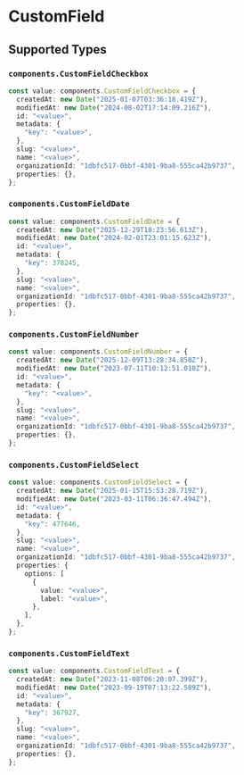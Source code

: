 # CustomField


## Supported Types

### `components.CustomFieldCheckbox`

```typescript
const value: components.CustomFieldCheckbox = {
  createdAt: new Date("2025-01-07T03:36:18.419Z"),
  modifiedAt: new Date("2024-08-02T17:14:09.216Z"),
  id: "<value>",
  metadata: {
    "key": "<value>",
  },
  slug: "<value>",
  name: "<value>",
  organizationId: "1dbfc517-0bbf-4301-9ba8-555ca42b9737",
  properties: {},
};
```

### `components.CustomFieldDate`

```typescript
const value: components.CustomFieldDate = {
  createdAt: new Date("2025-12-29T18:23:56.613Z"),
  modifiedAt: new Date("2024-02-01T23:01:15.623Z"),
  id: "<value>",
  metadata: {
    "key": 378245,
  },
  slug: "<value>",
  name: "<value>",
  organizationId: "1dbfc517-0bbf-4301-9ba8-555ca42b9737",
  properties: {},
};
```

### `components.CustomFieldNumber`

```typescript
const value: components.CustomFieldNumber = {
  createdAt: new Date("2025-12-09T13:28:34.858Z"),
  modifiedAt: new Date("2023-07-11T10:12:51.010Z"),
  id: "<value>",
  metadata: {
    "key": "<value>",
  },
  slug: "<value>",
  name: "<value>",
  organizationId: "1dbfc517-0bbf-4301-9ba8-555ca42b9737",
  properties: {},
};
```

### `components.CustomFieldSelect`

```typescript
const value: components.CustomFieldSelect = {
  createdAt: new Date("2025-01-15T15:53:28.719Z"),
  modifiedAt: new Date("2023-03-11T06:36:47.494Z"),
  id: "<value>",
  metadata: {
    "key": 477646,
  },
  slug: "<value>",
  name: "<value>",
  organizationId: "1dbfc517-0bbf-4301-9ba8-555ca42b9737",
  properties: {
    options: [
      {
        value: "<value>",
        label: "<value>",
      },
    ],
  },
};
```

### `components.CustomFieldText`

```typescript
const value: components.CustomFieldText = {
  createdAt: new Date("2023-11-08T06:20:07.399Z"),
  modifiedAt: new Date("2023-09-19T07:13:22.589Z"),
  id: "<value>",
  metadata: {
    "key": 367927,
  },
  slug: "<value>",
  name: "<value>",
  organizationId: "1dbfc517-0bbf-4301-9ba8-555ca42b9737",
  properties: {},
};
```

